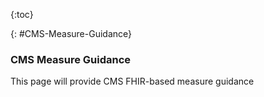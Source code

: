 {:toc}

{: #CMS-Measure-Guidance}

###  CMS Measure Guidance

This page will provide CMS FHIR-based measure guidance